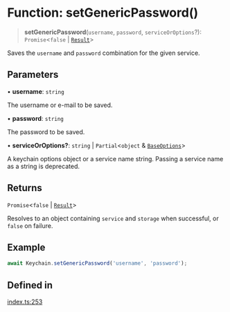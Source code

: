 # Function: setGenericPassword()

> **setGenericPassword**(`username`, `password`, `serviceOrOptions`?): `Promise`\<`false` \| [`Result`](../type-aliases/Result.md)\>

Saves the `username` and `password` combination for the given service.

## Parameters

• **username**: `string`

The username or e-mail to be saved.

• **password**: `string`

The password to be saved.

• **serviceOrOptions?**: `string` \| `Partial`\<`object` & [`BaseOptions`](../type-aliases/BaseOptions.md)\>

A keychain options object or a service name string. Passing a service name as a string is deprecated.

## Returns

`Promise`\<`false` \| [`Result`](../type-aliases/Result.md)\>

Resolves to an object containing `service` and `storage` when successful, or `false` on failure.

## Example

```typescript
await Keychain.setGenericPassword('username', 'password');
```

## Defined in

[index.ts:253](https://github.com/quangsuong/nts-react-native-keychain/blob/06824b340311076cce81e80bceb3c34da22ca810/src/index.ts#L253)

